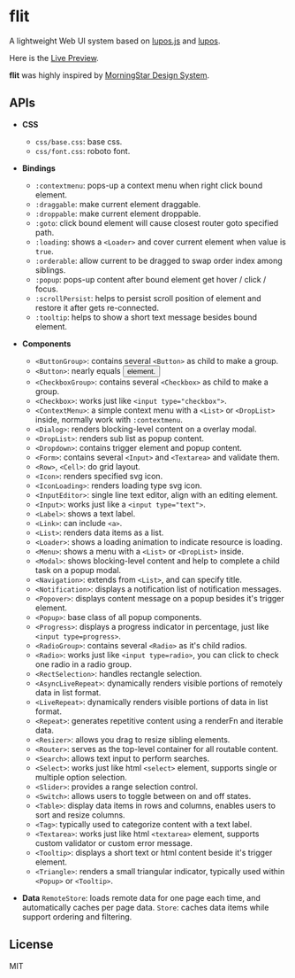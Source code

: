 # flit

A lightweight Web UI system based on [lupos.js](https://github.com/pucelle/lupos.js) and [lupos](https://github.com/pucelle/lupos).

Here is the [Live Preview](https://pucelle.github.io/flit/docs/).

**flit** was highly inspired by [MorningStar Design System](http://designsystem.morningstar.com/index.html).


## APIs

- **CSS**
	- `css/base.css`: base css.
	- `css/font.css`: roboto font.

- **Bindings**
	- `:contextmenu`: pops-up a context menu when right click bound element.
	- `:draggable`: make current element draggable.
	- `:droppable`: make current element droppable.
	- `:goto`: click bound element will cause closest router goto specified path.
	- `:loading`: shows a `<Loader>` and cover current element when value is `true`.
	- `:orderable`: allow current to be dragged to swap order index among siblings.
	- `:popup`: pops-up content after bound element get hover / click / focus.
	- `:scrollPersist`: helps to persist scroll position of element and restore it after gets re-connected.
	- `:tooltip`: helps to show a short text message besides bound element.

- **Components**
	- `<ButtonGroup>`: contains several `<Button>` as child to make a group.
	- `<Button>`: nearly equals <button> element.
	- `<CheckboxGroup>`: contains several `<Checkbox>` as child to make a group.
	- `<Checkbox>`: works just like `<input type="checkbox">`.
	- `<ContextMenu>`: a simple context menu with a `<List>` or `<DropList>` inside, normally work with `:contextmenu`.
	- `<Dialog>`: renders blocking-level content on a overlay modal.
	- `<DropList>`: renders sub list as popup content.
	- `<Dropdown>`: contains trigger element and popup content.
	- `<Form>`: contains several `<Input>` and `<Textarea>` and validate them.
	- `<Row>`, `<Cell>`: do grid layout.
	- `<Icon>`: renders specified svg icon.
	- `<IconLoading>`: renders loading type svg icon.
	- `<InputEditor>`: single line text editor, align with an editing element.
	- `<Input>`: works just like a `<input type="text">`.
	- `<Label>`: shows a text label.
	- `<Link>`: can include `<a>`.
	- `<List>`: renders data items as a list.
	- `<Loader>`: shows a loading animation to indicate resource is loading.
	- `<Menu>`: shows a menu with a `<List>` or `<DropList>` inside.
	- `<Modal>`: shows blocking-level content and help to complete a child task on a popup modal.
	- `<Navigation>`: extends from `<List>`, and can specify title.
	- `<Notification>`: displays a notification list of notification messages.
	- `<Popover>`: displays content message on a popup besides it's trigger element.
	- `<Popup>`: base class of all popup components.
	- `<Progress>`: displays a progress indicator in percentage, just like `<input type=progress>`.
	- `<RadioGroup>`: contains several `<Radio>` as it's child radios.
	- `<Radio>`: works just like `<input type=radio>`, you can click to check one radio in a radio group.
	- `<RectSelection>`: handles rectangle selection.
	- `<AsyncLiveRepeat>`: dynamically renders visible portions of remotely data in list format.
	- `<LiveRepeat>`: dynamically renders visible portions of data in list format.
	- `<Repeat>`: generates repetitive content using a renderFn and iterable data.
	- `<Resizer>`: allows you drag to resize sibling elements.
	- `<Router>`:  serves as the top-level container for all routable content.
	- `<Search>`: allows text input to perform searches.
	- `<Select>`: works just like html `<select>` element, supports single or multiple option selection.
	- `<Slider>`: provides a range selection control.
	- `<Switch>`: allows users to toggle between on and off states.
	- `<Table>`: display data items in rows and columns, enables users to sort and resize columns.
	- `<Tag>`: typically used to categorize content with a text label.
	- `<Textarea>`: works just like html `<textarea>` element, supports custom validator or custom error message.
	- `<Tooltip>`: displays a short text or html content beside it's trigger element.
	- `<Triangle>`: renders a small triangular indicator, typically used within `<Popup>` or `<Tooltip>`.

- **Data**
	`RemoteStore`: loads remote data for one page each time, and automatically caches per page data.
	`Store`: caches data items while support ordering and filtering.



## License

MIT